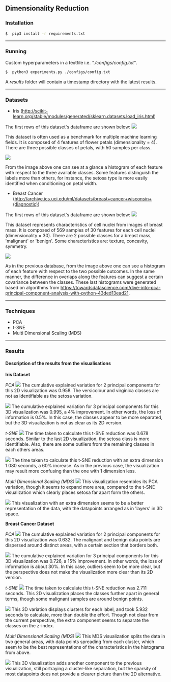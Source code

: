 ## Dimensionality Reduction

### Installation
```sh
$  pip3 install -r requirements.txt
```

---

### Running

Custom hyperparameters in a textfile i.e. _"./configs/config.txt"_.

```sh
$  python3 experiments.py ./configs/config.txt
```

A _results_ folder will contain a timestamp directory with the latest results.

---

### Datasets
* Iris (http://scikit-learn.org/stable/modules/generated/sklearn.datasets.load_iris.html) 

The first rows of this dataset's dataframe are shown below:
![](/Users/JuanmaAlonso/FHTKWien/Machine-Learning/dimensionality-reduction/results/iris/df_head.png)

This dataset is often used as a benchmark for multiple machine learning fields.
It is composed of 4 features of flower petals (dimensionality = 4). There are three possible classes of petals,
with 50 samples per class.

![](/Users/JuanmaAlonso/FHTKWien/Machine-Learning/dimensionality-reduction/Iris.svg)

From the image above one can see at a glance a histogram of each feature with respect to the three available classes.
Some features distinguish the labels more than others, for instance, the setosa type is more easily identified when
conditioning on petal width.

* Breast Cancer (http://archive.ics.uci.edu/ml/datasets/breast+cancer+wisconsin+(diagnostic))

The first rows of this dataset's dataframe are shown below:
![](/Users/JuanmaAlonso/FHTKWien/Machine-Learning/dimensionality-reduction/results/breast-cancer-wisconsin/df_head.png)

This dataset represents characteristics of cell nuclei from images of breast mass.
It is composed of 569 samples of 30 features for each cell nuclei (dimensionality = 30). There are 2 possible classes for a breast mass,
'malignant' or 'benign'. Some characteristics are: texture, concavity, symmetry.

![](/Users/JuanmaAlonso/FHTKWien/Machine-Learning/dimensionality-reduction/BreastCancerWisconsin.svg)

As in the previous database, from the image above one can see a histogram of each feature with respect to the two
possible outcomes.
In the same manner, the difference in overlaps along the features can suggest a certain covariance between the classes.
These last histograms were generated based on algorithms from https://towardsdatascience.com/dive-into-pca-principal-component-analysis-with-python-43ded13ead21.

---

### Techniques
* PCA
* t-SNE
* Multi Dimensional Scaling (MDS)

---

### Results
#### Description of the results from the visualisations
**Iris Dataset**

_PCA_
![](/Users/JuanmaAlonso/FHTKWien/Machine-Learning/dimensionality-reduction/results/iris/PCA/20200428_005929/PCA_c=2.svg)
The cumulative explained variation for 2 principal components for this 2D visualization was 0.958. 
The versicolour and virginica classes are not as identifiable as the setosa variation.

![](/Users/JuanmaAlonso/FHTKWien/Machine-Learning/dimensionality-reduction/results/iris/PCA/20200428_010206/PCA_c=3.svg)
The cumulative explained variation for 3 principal components for this 3D visualization was 0.995, a 4% improvement.
In other words, the loss of information is 0.5%.
In this case, the classes appear to be more separated, but the 3D visualization is not as clear as its 2D version.


_t-SNE_
![](/Users/JuanmaAlonso/FHTKWien/Machine-Learning/dimensionality-reduction/results/iris/tSNE/20200428_010226/tSNE_c=2.svg)
The time taken to calculate this t-SNE reduction was 0.678 seconds. Similar to the last 2D visualization, the setosa
class is more identifiable. Also, there are some outliers from the remaining classes in each others areas.

![](/Users/JuanmaAlonso/FHTKWien/Machine-Learning/dimensionality-reduction/results/iris/tSNE/20200428_010232/tSNE_c=3.svg)
The time taken to calculate this t-SNE reduction with an extra dimension 1.080 seconds, a 60% increase.
As in the previous case, the visualization may result more confusing than the one with 1 dimension less.


_Multi Dimensional Scaling (MDS)_
![](/Users/JuanmaAlonso/FHTKWien/Machine-Learning/dimensionality-reduction/results/iris/MDS/20200428_005743/MDS_c=2.svg)
This visualization resembles its PCA variation, though it seems to expand more area, compared to 
the t-SNE visualization which clearly places setosa far apart form the others.

![](/Users/JuanmaAlonso/FHTKWien/Machine-Learning/dimensionality-reduction/results/iris/MDS/20200428_005807/MDS_c=3.svg)
This visualization with an extra dimension seems to be a better representation of the
data, with the datapoints arranged as in 'layers' in 3D space.



**Breast Cancer Dataset**

_PCA_
![](/Users/JuanmaAlonso/FHTKWien/Machine-Learning/dimensionality-reduction/results/breast-cancer-wisconsin/PCA/20200428_012935/PCA_c=2.svg)
The cumulative explained variation for 2 principal components for this 2D visualization was 0.632. 
The malignant and benign data points are dispersed around distinct areas,
with a certain section that borders both.

![](/Users/JuanmaAlonso/FHTKWien/Machine-Learning/dimensionality-reduction/results/breast-cancer-wisconsin/PCA/20200428_012952/PCA_c=3.svg)
The cumulative explained variation for 3 principal components for this 3D visualization was 0.726, a 15% improvement.
In other words, the loss of information is about 30%.
In this case, outliers seem to be more clear, but the perspective does not make
the visualization more clear than its 2D version.


_t-SNE_
![](/Users/JuanmaAlonso/FHTKWien/Machine-Learning/dimensionality-reduction/results/breast-cancer-wisconsin/tSNE/20200428_013012/tSNE_c=2.svg)
The time taken to calculate this t-SNE reduction was 2.711 seconds. This 2D visualization places the classes
further apart in general terms, though some malignant samples are around
benign points.

![](/Users/JuanmaAlonso/FHTKWien/Machine-Learning/dimensionality-reduction/results/breast-cancer-wisconsin/tSNE/20200428_013020/tSNE_c=3.svg)
This 3D variation displays clusters for each label, and took 5.932 seconds to calculate, more than double the effort.
Though not clear from the current perspective, the extra component seems to separate
the classes on the z-index.


_Multi Dimensional Scaling (MDS)_
![](/Users/JuanmaAlonso/FHTKWien/Machine-Learning/dimensionality-reduction/results/breast-cancer-wisconsin/MDS/20200428_013035/MDS_c=2.svg)
This MDS visualization splits the data in two general areas, with data points
spreading from each cluster, which seem to be the best representations of the characteristics in the histograms
from above.

![](/Users/JuanmaAlonso/FHTKWien/Machine-Learning/dimensionality-reduction/results/breast-cancer-wisconsin/MDS/20200428_013042/MDS_c=3.svg)
This 3D visualization adds another component to the previous visualization,
still portraying a cluster-like separation, but the sparsity of most datapoints
does not provide a clearer picture than the 2D alternative.
